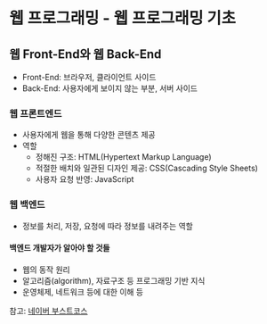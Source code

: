 # 웹 프로그래밍 - 웹 프로그래밍 기초
## 웹 Front-End와 웹 Back-End
- Front-End: 브라우저, 클라이언트 사이드
- Back-End: 사용자에게 보이지 않는 부분, 서버 사이드

### 웹 프론트엔드
- 사용자에게 웹을 통해 다양한 콘텐츠 제공
- 역할 
	- 정해진 구조: HTML(Hypertext Markup Language)
	- 적절한 배치와 일관된 디자인 제공: CSS(Cascading Style Sheets)
	- 사용자 요청 반영: JavaScript

### 웹 백엔드
- 정보를 처리, 저장, 요청에 따라 정보를 내려주는 역할
#### 백엔드 개발자가 알아야 할 것들
- 웹의 동작 원리
- 알고리즘(algorithm), 자료구조 등 프로그래밍 기반 지식
- 운영체제, 네트워크 등에 대한 이해 등


참고: [네이버 부스트코스](https://www.edwith.org/boostcourse-web/lecture/16662/)
